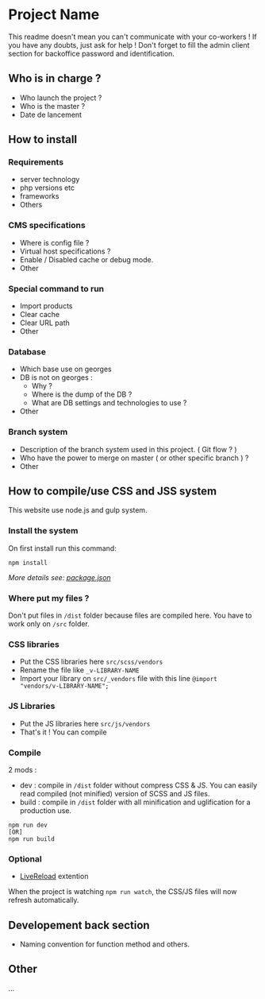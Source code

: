 # Project Name
This readme doesn't mean you can't communicate with your co-workers ! If you have any doubts, just ask for help !
Don't forget to fill the admin client section for backoffice password and identification.

## Who is in charge ?
- Who launch the project ?
- Who is the master ?
- Date de lancement


## How to install
### Requirements
- server technology
- php versions etc
- frameworks
- Others


### CMS specifications
- Where is config file ?
- Virtual host specifications ?
- Enable / Disabled cache or debug mode.
- Other

### Special command to run
- Import products
- Clear cache
- Clear URL path
- Other

### Database
- Which base use on georges
- DB is not on georges :
	- Why ?
	- Where is the dump of the DB ?
	- What are DB settings and technologies to use ?
- Other


### Branch system
- Description of the branch system used in this project. ( Git flow ? )
- Who have the power to merge on master ( or other specific branch ) ?
- Other


## How to compile/use CSS and JSS system
This website use node.js and gulp system.

### Install the system
On first install run this command:
```shell
npm install
```
_More details see: [package.json](/package.json)_


### Where put my files ?
Don't put files in `/dist` folder because files are compiled here. You have to work only on `/src` folder.


### CSS libraries
- Put the CSS libraries here `src/scss/vendors`
- Rename the file like `_v-LIBRARY-NAME`
- Import your library on `src/_vendors` file with this line `@import "vendors/v-LIBRARY-NAME";`

### JS Libraries
- Put the JS libraries here `src/js/vendors`
- That's it ! You can compile


### Compile
2 mods :
* dev : compile in `/dist`  folder without compress CSS & JS. You can easily read compiled (not minified) version of SCSS and JS files.
* build : compile in `/dist` folder with all minification and uglification for a production use.
```shell
npm run dev
[OR]
npm run build
```

### Optional
* [LiveReload](http://livereload.com/extensions/) extention

When the project is watching `npm run watch`, the CSS/JS files will now refresh automatically.


## Developement back section
- Naming convention for function method and others.

## Other
...
